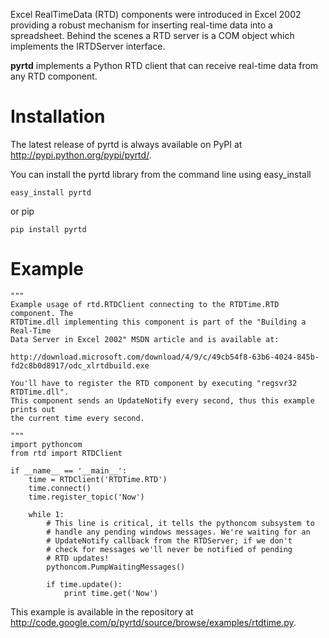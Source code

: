 Excel RealTimeData (RTD) components were introduced in Excel 2002 providing
a robust mechanism for inserting real-time data into a spreadsheet. Behind the
scenes a RTD server is a COM object which implements the IRTDServer interface.

**pyrtd** implements a Python RTD client that can receive real-time data from any RTD component.

# Installation #
The latest release of pyrtd is always available on PyPI at http://pypi.python.org/pypi/pyrtd/.

You can install the pyrtd library from the command line using easy\_install

```
easy_install pyrtd
```

or pip

```
pip install pyrtd
```

# Example #
```
"""
Example usage of rtd.RTDClient connecting to the RTDTime.RTD component. The
RTDTime.dll implementing this component is part of the "Building a Real-Time
Data Server in Excel 2002" MSDN article and is available at:

http://download.microsoft.com/download/4/9/c/49cb54f8-63b6-4024-845b-fd2c8b0d8917/odc_xlrtdbuild.exe

You'll have to register the RTD component by executing "regsvr32 RTDTime.dll".
This component sends an UpdateNotify every second, thus this example prints out
the current time every second.

"""
import pythoncom
from rtd import RTDClient

if __name__ == '__main__':
    time = RTDClient('RTDTime.RTD')
    time.connect()
    time.register_topic('Now')

    while 1:
        # This line is critical, it tells the pythoncom subsystem to
        # handle any pending windows messages. We're waiting for an
        # UpdateNotify callback from the RTDServer; if we don't
        # check for messages we'll never be notified of pending
        # RTD updates!
        pythoncom.PumpWaitingMessages()

        if time.update():
            print time.get('Now')
```
This example is available in the repository at http://code.google.com/p/pyrtd/source/browse/examples/rtdtime.py.